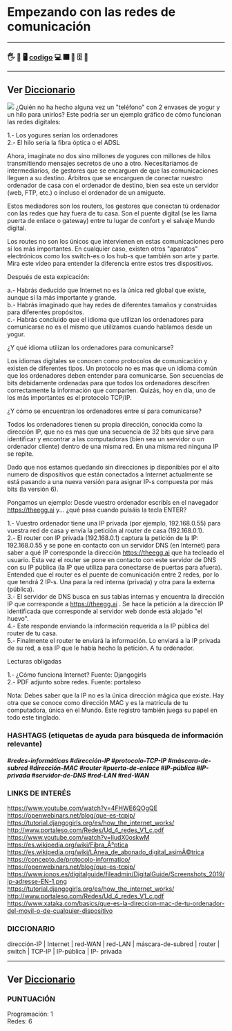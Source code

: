 # Empezando con las redes de comunicación

---
### 🖐️ 👷 🖥️ [codigo](./) 💻 🎆 📁 🗄️ 📂
---
Ver [Diccionario](../diccionario/README.md)
---



![](https://www.ionos.es/digitalguide/fileadmin/DigitalGuide/Screenshots_2019/ip-adresse-EN-1.png)
¿Quién no ha hecho alguna vez un "teléfono" con 2 envases de yogur y un hilo para unirlos? Este podría ser un ejemplo gráfico de cómo funcionan las redes digitales:  

1.- Los yogures serían los ordenadores  
2.- El hilo sería la fibra óptica o el ADSL  

Ahora, imagínate no dos sino millones de yogures con millones de hilos transmitiendo mensajes secretos de uno a otro. Necesitaríamos de intermediarios, de gestores que se encarguen de que las comunicaciones lleguen a su destino. Árbitros que se encarguen de conectar nuestro ordenador de casa con el ordenador de destino, bien sea este un servidor (web, FTP, etc.) o incluso el ordenador de un amiguete.  

Estos mediadores son los routers, los gestores que conectan tú ordenador con las redes que hay fuera de tu casa. Son el puente digital (se les llama puerta de enlace o gateway) entre tu lugar de confort y el salvaje Mundo digital.

Los routes no son los únicos que intervienen en estas comunicaciones pero sí los más importantes. En cualquier caso, existen otros "aparatos" electrónicos como los switch-es o los hub-s que también son arte y parte. Mira este vídeo para entender la diferencia entre estos tres dispositivos.  

Después de esta expicación:

a.- Habrás deducido que Internet no es la única red global que existe, aunque sí la más importante y grande.  
b.- Habrás imaginado que hay redes de diferentes tamaños y construidas para diferentes propósitos.  
c.- Habrás concluido que el idioma que utilizan los ordenadores para comunicarse no es el mismo que utilizamos cuando hablamos desde un yogur.

¿Y qué idioma utilizan los ordenadores para comunicarse?

Los idiomas digitales se conocen como protocolos de comunicación y existen de diferentes tipos. Un protocolo no es mas que un idioma común que los ordenadores deben entender para comunicarse. Son secuencias de bits debidamente ordenadas para que todos los ordenadores descifren correctamente la información que comparten. Quizás, hoy en día, uno de los más importantes es el protocolo TCP/IP.  

¿Y cómo se encuentran los ordenadores entre sí para comunicarse?

Todos los ordenadores tienen su propia dirección, conocida como la dirección IP, que no es mas que una secuencia de 32 bits que sirve para identificar y encontrar a las computadoras (bien sea un servidor o un
ordenador cliente) dentro de una misma red. En una misma red ninguna IP se repite.

Dado que nos estamos quedando sin direcciones ip disponibles por el alto numero de dispositivos que están conectados a Internet actualmente se está pasando a una nueva versión para asignar IP-s compuesta por más bits (la versión 6).

Pongamos un ejemplo: Desde vuestro ordenador escribís en el navegador https://theegg.ai y...
¿qué pasa cuando pulsáis la tecla ENTER?

1.- Vuestro ordenador tiene una IP privada (por ejemplo, 192.168.0.55) para vuestra red de casa y envía la petición al router de casa (192.168.0.1).  
2.- El router con IP privada (192.168.0.1) captura la petición de la IP: 192.168.0.55 y se pone en contacto con un servidor DNS (en Internet) para saber a qué IP corresponde la dirección https://theegg.ai que ha tecleado el usuario. Esta vez el router se pone en contacto con este servidor de DNS con su IP pública (la IP que utiliza para conectarse de puertas para afuera). Entended que el router es el puente de comunicación entre 2 redes, por lo que tendrá 2 IP-s. Una para la red interna (privada) y otra para la externa (pública).    
3.- El servidor de DNS busca en sus tablas internas y encuentra la dirección IP que corresponde a https://theegg.ai . Se hace la petición a la dirección IP identificada que corresponde al servidor web donde está alojado "el huevo".  
4.- Este responde enviando la información requerida a la IP pública del router de tu casa.  
5.- Finalmente el router te enviará la información. Lo enviará a la IP privada de su red, a esa IP que le había hecho la petición. A tu ordenador.  

Lecturas obligadas

1.- ¿Cómo funciona Internet? Fuente: Djangogirls  
2.- PDF adjunto sobre redes. Fuente: portaleso

Nota: Debes saber que la IP no es la única dirección mágica que existe. Hay otra que se conoce como dirección MAC y es la matrícula de tu computadora, única en el Mundo. Este registro también juega su papel en todo este tinglado.


### HASHTAGS (etiquetas de ayuda para búsqueda de información relevante)

##### #redes-informáticas #dirección-IP   #protocolo-TCP-IP   #máscara-de-subred   #dirección-MAC #router #puerta-de-enlace #IP-pública #IP-privada #servidor-de-DNS #red-LAN #red-WAN

### LINKS DE INTERÉS

https://www.youtube.com/watch?v=4FHWE6QOgQE   
https://openwebinars.net/blog/que-es-tcpip/   
https://tutorial.djangogirls.org/es/how_the_internet_works/   
http://www.portaleso.com/Redes/Ud_4_redes_V1_c.pdf  
https://www.youtube.com/watch?v=liudX0oskwM  
https://es.wikipedia.org/wiki/Fibra_Ã³ptica  
https://es.wikipedia.org/wiki/LÃ­nea_de_abonado_digital_asimÃ©trica  
https://concepto.de/protocolo-informatico/  
https://openwebinars.net/blog/que-es-tcpip/
https://www.ionos.es/digitalguide/fileadmin/DigitalGuide/Screenshots_2019/ip-adresse-EN-1.png
https://tutorial.djangogirls.org/es/how_the_internet_works/
http://www.portaleso.com/Redes/Ud_4_redes_V1_c.pdf  
https://www.xataka.com/basics/que-es-la-direccion-mac-de-tu-ordenador-del-movil-o-de-cualquier-dispositivo  


### DICCIONARIO

dirección-IP | Internet | red-WAN | red-LAN | máscara-de-subred | router | switch | TCP-IP | IP-pública | IP- privada

---
Ver [Diccionario](../diccionario/README.md)
---

### PUNTUACIÓN

Programación: 1  
Redes: 6